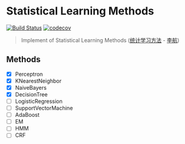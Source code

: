 # Statistical Learning Methods
[![Build Status](https://travis-ci.org/Chriskuei/statistical-learning-methods.svg?branch=master)](https://travis-ci.org/Chriskuei/statistical-learning-methods)
[![codecov](https://codecov.io/gh/Chriskuei/statistical-learning-methods/branch/master/graph/badge.svg)](https://codecov.io/gh/Chriskuei/statistical-learning-methods)
> Implement of Statistical Learning Methods ([统计学习方法](https://item.jd.com/12385906.html) - [李航](https://scholar.google.com/citations?user=nTl5mSwAAAAJ&hl=zh-CN))

## Methods

- [x] Perceptron
- [x] KNearestNeighbor
- [x] NaiveBayers
- [x] DecisionTree
- [ ] LogisticRegression
- [ ] SupportVectorMachine
- [ ] AdaBoost
- [ ] EM
- [ ] HMM
- [ ] CRF
